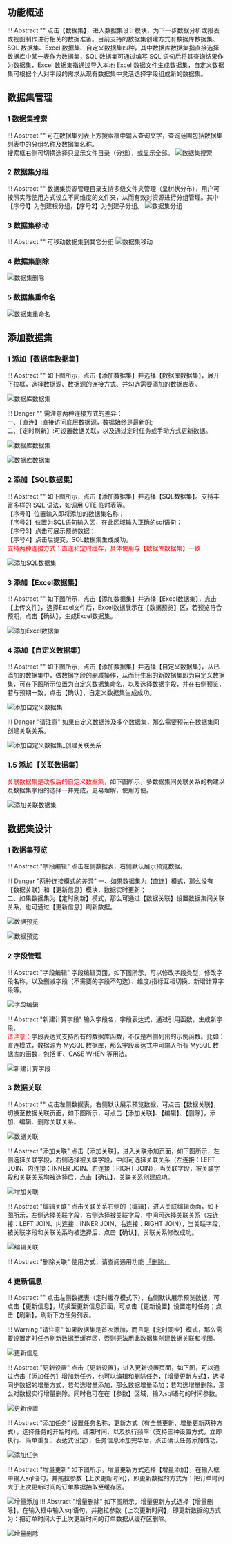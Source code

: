 ## 功能概述!!! Abstract ""    点击【数据集】，进入数据集设计模块，为下一步数据分析或报表或视图制作进行相关的数据准备。目前支持的数据集创建方式有数据库数据集、SQL 数据集、Excel 数据集、自定义数据集四种，其中数据库数据集指直接选择数据库中某一表作为数据集，SQL 数据集可通过编写 SQL 语句后将其查询结果作为数据集，Excel 数据集指通过导入本地 Excel 数据文件生成数据集，自定义数据集可根据个人对字段的需求从现有数据集中灵活选择字段组成新的数据集。## 数据集管理### 1 数据集搜索!!! Abstract ""    可在数据集列表上方搜索框中输入查询文字，查询范围包括数据集列表中的分组名称及数据集名称。      搜索框右侧可切换选择只显示文件目录（分组），或显示全部。![数据集搜索](../img/dataset_configuration/数据集搜索及目录展示.png)### 2 数据集分组!!! Abstract ""    数据集资源管理目录支持多级文件夹管理（呈树状分布），用户可按照实际使用方式设立不同维度的文件夹，从而有效对资源进行分组管理。其中【序号1】为创建根分组，【序号2】为创建子分组。![数据集分组](../img/dataset_configuration/数据集分组.png)### 3 数据集移动!!! Abstract ""    可移动数据集到其它分组![数据集移动](../img/dataset_configuration/数据集移动分组.png)### 4 数据集删除![数据集删除](../img/dataset_configuration/数据集删除.png)### 5 数据集重命名![数据集重命名](../img/dataset_configuration/数据集重命名.png)## 添加数据集### 1 添加【数据库数据集】!!! Abstract ""    如下图所示，点击【添加数据集】并选择【数据库数据集】，展开下拉框，选择数据源、数据源的连接方式、并勾选需要添加的数据库表。![数据库数据集](../img/dataset_configuration/添加数据库数据集.png)!!! Danger ""    需注意两种连接方式的差异：      一、【直连】:直接访问底层数据源，数据始终是最新的;      二、【定时刷新】:可设置数据关联，以及通过定时任务或手动方式更新数据。![数据库数据集](../img/dataset_configuration/直连.png)![数据库数据集](../img/dataset_configuration/定时刷新.png)### 2 添加【SQL数据集】!!! Abstract ""    如下图所示，点击【添加数据集】并选择【SQL数据集】。支持丰富多样的 SQL 语法，如调用 CTE 临时表等。      【序号1】位置输入即将添加的数据集名称；      【序号2】位置为SQL语句输入区，在此区域输入正确的sql语句；      【序号3】点击可展示预览数据；      【序号4】点击后提交，SQL数据集生成成功。      <font color=#FF0000>支持两种连接方式：直连和定时缓存，具体使用与【数据库数据集】一致</font>![添加SQL数据集](../img/dataset_configuration/添加SQL数据集.png)### 3 添加【Excel数据集】!!! Abstract ""    如下图所示，点击【添加数据集】并选择【Excel数据集】，点击【上传文件】，选择Excel文件后，Excel数据展示在【数据预览】区，若预览符合预期，点击【确认】，生成Excel数据集。![添加Excel数据集](../img/dataset_configuration/添加Excel数据集.png)### 4 添加【自定义数据集】!!! Abstract ""    如下图所示，点击【添加数据集】并选择【自定义数据集】，从已添加的数据集中，做数据字段的删减操作，从而衍生出的新数据集即为自定义数据集，可在下图所示位置为自定义数据集命名，以及选择数据字段，并在右侧预览，若与预期一致，点击【确认】，自定义数据集生成成功。![添加自定义数据集](../img/dataset_configuration/添加自助数据集.png)!!! Danger "请注意"    如果自定义数据涉及多个数据集，那么需要预先在数据集间创建关联关系。![添加自定义数据集_创建关联关系](../img/dataset_configuration/添加自定义数据集_创建关联关系.png)### 1.5 添加【关联数据集】<font color=#FF0000>关联数据集是改版后的自定义数据集，</font>如下图所示，多数据集间关联关系的构建以及数据集字段的选择一并完成，更易理解，使用方便。![添加关联数据集](../img/dataset_configuration/添加关联数据集.png)## 数据集设计### 1 数据集预览!!! Abstract "字段编辑"    点击左侧数据表，右侧默认展示预览数据。!!! Danger "两种连接模式的差异"    一、如果数据集为【直连】模式，那么没有【数据关联】和【更新信息】模块，数据实时更新；      二、如果数据集为【定时刷新】模式，那么可通过【数据关联】设置数据集间关联关系，也可通过【更新信息】刷新数据。 ![数据预览](../img/dataset_configuration/数据预览-直连.png)![数据预览](../img/dataset_configuration/数据预览-定时刷新.png)### 2 字段管理!!! Abstract "字段编辑"    字段编辑页面，如下图所示，可以修改字段类型，修改字段名称，以及删减字段（不需要的字段不勾选）、维度/指标互相切换、新增计算字段等。![字段编辑](../img/dataset_configuration/编辑字段.png)!!! Abstract "新建计算字段"    输入字段名，字段表达式，通过引用函数，生成新字段。</br><font color=#FF0000>请注意：</font>字段表达式支持所有的数据库函数，不仅是右侧列出的示例函数。比如：直连模式，数据源为 MySQL 数据库，那么字段表达式中可输入所有 MySQL 数据库的函数，包括 IF、CASE WHEN 等用法。![新建计算字段](../img/dataset_configuration/新建计算字段.png)### 3 数据关联!!! Abstract ""    点击左侧数据表，右侧默认展示预览数据，可点击【数据关联】，切换至数据关联页面，如下图所示，可点击【添加关联】、【编辑】、【删除】，添加、编辑、删除关联关系。![数据关联](../img/dataset_configuration/关联视图.png) !!! Abstract "添加关联"    点击【添加关联】，进入关联添加页面，如下图所示，左侧选择关联字段，右侧选择被关联字段，中间可选择关联关系（左连接：LEFT JOIN、内连接：INNER JOIN、右连接：RIGHT JOIN），当关联字段，被关联字段和关联关系均被选择后，点击【确认】，关联关系创建成功。![增加关联](../img/dataset_configuration/增加关联.png)!!! Abstract "编辑关联"    点击关联关系右侧的【编辑】，进入关联编辑页面，如下图所示，左侧选择关联字段，右侧选择被关联字段，中间可选择关联关系（左连接：LEFT JOIN、内连接：INNER JOIN、右连接：RIGHT JOIN），当关联字段，被关联字段和关联关系均被选择后，点击【确认】，关联关系修改成功。![编辑关联](../img/dataset_configuration/编辑关联.png)!!! Abstract "删除关联"    使用方式，请查阅通用功能 [「删除」](../general/#_5)### 4 更新信息!!! Abstract ""    点击左侧数据表（定时缓存模式下），右侧默认展示预览数据，可点击【更新信息】，切换至更新信息页面，可点击【更新设置】设置定时任务；点击【刷新】，刷新下方任务列表。!!! Warning "请注意"    如果数据集是首次添加，而且是【定时同步】模式，那么需要设置定时任务刷新数据至缓存区，否则无法用此数据集创建数据关联和视图。![更新信息](../img/dataset_configuration/更新信息.png)!!! Abstract "更新设置"    点击【更新设置】，进入更新设置页面，如下图，可以通过点击【添加任务】增加新任务，也可以编辑和删除任务，【增量更新方式】，选择同步数据的增量方式，若勾选增量添加，那么数据增量添加；若勾选增量删除，那么对数据实行增量删除。同时也可在在【参数】区域，输入sql语句的时间参数。![更新设置](../img/dataset_configuration/更新设置.png)!!! Abstract "添加任务"    设置任务名称，更新方式（有全量更新、增量更新两种方式），选择任务的开始时间，结束时间，以及执行频率（支持三种设置方式，立即执行、简单重复、表达式设定），任务信息添加完毕后，点击确认任务添加成功。![添加任务](../img/dataset_configuration/添加任务.png)!!! Abstract "增量更新"    如下图所示，增量更新方式选择【增量添加】，在输入框中输入sql语句，并拖拉参数【上次更新时间】，即更新数据的方式为：把订单时间大于上次更新时间的订单数据抽取至缓存区。![增量添加](../img/dataset_configuration/增量添加.png)!!! Abstract "增量删除"    如下图所示，增量更新方式选择【增量删除】，在输入框中输入sql语句，并拖拉参数【上次更新时间】，即更新数据的方式为：把订单时间大于上次更新时间的订单数据从缓存区删除。![增量删除](../img/dataset_configuration/增量删除.png)